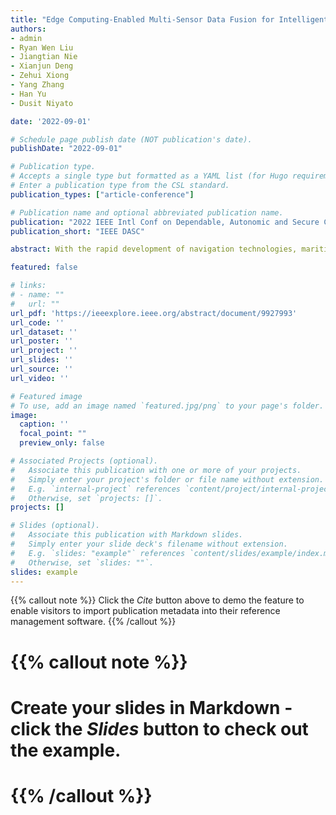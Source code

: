 ```yaml
---
title: "Edge Computing-Enabled Multi-Sensor Data Fusion for Intelligent Surveillance in Maritime Transportation Systems"
authors: 
- admin
- Ryan Wen Liu
- Jiangtian Nie
- Xianjun Deng
- Zehui Xiong
- Yang Zhang
- Han Yu
- Dusit Niyato

date: '2022-09-01'

# Schedule page publish date (NOT publication's date).
publishDate: "2022-09-01"

# Publication type.
# Accepts a single type but formatted as a YAML list (for Hugo requirements).
# Enter a publication type from the CSL standard.
publication_types: ["article-conference"]

# Publication name and optional abbreviated publication name.
publication: "2022 IEEE Intl Conf on Dependable, Autonomic and Secure Computing, Intl Conf on Pervasive Intelligence and Computing, Intl Conf on Cloud and Big Data Computing, Intl Conf on Cyber Science and Technology Congress (DASC/PiCom/CBDCom/CyberSciTech"
publication_short: "IEEE DASC"

abstract: With the rapid development of navigation technologies, maritime transportation has become one of the mainstream international trade channels. However, a large number of maritime traffic accidents still occur every year, which cause significant economic losses and environmental damage. Intelligent and efficient surveillance in maritime transportation systems is essential for avoiding accidents. This paper proposes an edge computing-enabled multi-sensor data fusion method for intelligent maritime surveillance, which achieves efficient perception of maritime traffic information by receiving and processing visual and Automatic Identification System (AIS) data simultaneously. We first propose an anti-occlusion algorithm for vessel tracking based on visual trajectory analysis to mitigate missing detection caused by overlapping vessels. We then leverage the Hungarian algorithm driven by multidimensional feature analysis to match data collected by different sensors. The matched AIS information is eventually fused into the visual target of interest. Extensive experiments illustrate that our method can achieve effective information perception in different maritime environments with 91.67% accuracy and superior robustness.

featured: false

# links:
# - name: ""
#   url: ""
url_pdf: 'https://ieeexplore.ieee.org/abstract/document/9927993'
url_code: ''
url_dataset: ''
url_poster: ''
url_project: ''
url_slides: ''
url_source: ''
url_video: ''

# Featured image
# To use, add an image named `featured.jpg/png` to your page's folder. 
image:
  caption: ''
  focal_point: ""
  preview_only: false

# Associated Projects (optional).
#   Associate this publication with one or more of your projects.
#   Simply enter your project's folder or file name without extension.
#   E.g. `internal-project` references `content/project/internal-project/index.md`.
#   Otherwise, set `projects: []`.
projects: []

# Slides (optional).
#   Associate this publication with Markdown slides.
#   Simply enter your slide deck's filename without extension.
#   E.g. `slides: "example"` references `content/slides/example/index.md`.
#   Otherwise, set `slides: ""`.
slides: example
---
```


{{% callout note %}}
Click the *Cite* button above to demo the feature to enable visitors to import publication metadata into their reference management software.
{{% /callout %}}

# {{% callout note %}}
# Create your slides in Markdown - click the *Slides* button to check out the example.
# {{% /callout %}}

